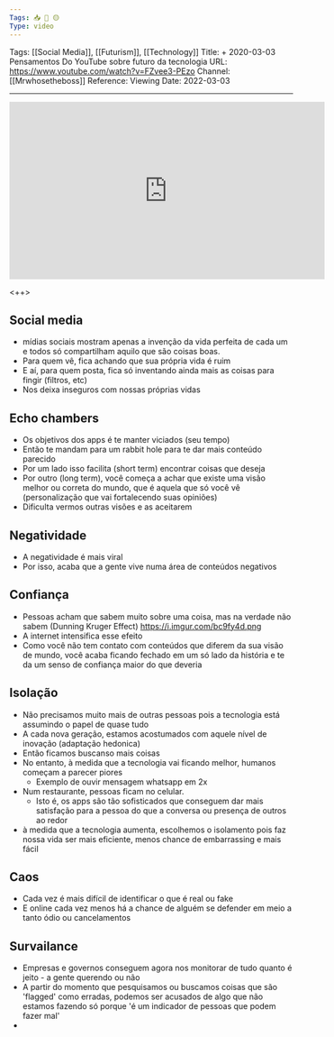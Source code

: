 ```yaml
---
Tags: 📥 🎥 🟡
Type: video
---
```


Tags: [[Social Media]], [[Futurism]], [[Technology]]
Title: + 2020-03-03 Pensamentos Do YouTube sobre futuro da tecnologia
URL: https://www.youtube.com/watch?v=FZvee3-PEzo
Channel: [[Mrwhosetheboss]]
Reference: 
Viewing Date: 2022-03-03 

---

<center>
	<iframe width="560" height="315" src="https://www.youtube.com/embed/FZvee3-PEzo" frameborder="0" allow="accelerometer; autoplay; encrypted-media; gyroscope; picture-in-picture" allow-fullscreen></iframe>
</center>

<++>

## Social media
- mídias sociais mostram apenas a invenção da vida perfeita de cada um e todos só compartilham aquilo que são coisas boas.
- Para quem vê, fica achando que sua própria vida é ruim
- E aí, para quem posta, fica só inventando ainda mais as coisas para fingir (filtros, etc)
- Nos deixa inseguros com nossas próprias vidas

## Echo chambers
- Os objetivos dos apps é te manter viciados (seu tempo)
- Então te mandam para um rabbit hole para te dar mais conteúdo parecido
- Por um lado isso facilita (short term) encontrar coisas que deseja
- Por outro (long term), você começa a achar que existe uma visão melhor ou correta do mundo, que é aquela que só você vê (personalização que vai fortalecendo suas opiniões)
- Dificulta vermos outras visões e as aceitarem

## Negatividade
- A negatividade é mais viral
- Por isso, acaba que a gente vive numa área de conteúdos negativos

## Confiança
- Pessoas acham que sabem muito sobre uma coisa, mas na verdade não sabem (Dunning Kruger Effect) https://i.imgur.com/bc9fy4d.png
- A internet intensifica esse efeito
- Como você não tem contato com conteúdos que diferem da sua visão de mundo, você acaba ficando fechado em um só lado da história e te da um senso de confiança maior do que deveria

## Isolação
- Não precisamos muito mais de outras pessoas pois a tecnologia está assumindo o papel de quase tudo
- A cada nova geração, estamos acostumados com aquele nível de inovação (adaptação hedonica)
- Então ficamos buscanso mais coisas
- No entanto, à medida que a tecnologia vai ficando melhor, humanos começam a parecer piores
	- Exemplo de ouvir mensagem whatsapp em 2x
- Num restaurante, pessoas ficam no celular.
	- Isto é, os apps são tão sofisticados que conseguem dar mais satisfação para a pessoa do que a conversa ou presença de outros ao redor
-  à medida que a tecnologia aumenta, escolhemos o isolamento pois faz nossa vida ser mais eficiente, menos chance de embarrassing e mais fácil

## Caos
- Cada vez é mais difícil de identificar o que é real ou fake
- E online cada vez menos há a chance de alguém se defender em meio a tanto ódio ou cancelamentos

## Survailance
- Empresas e governos conseguem agora nos monitorar de tudo quanto é jeito - a gente querendo ou não
- A partir do momento que pesquisamos ou buscamos coisas que são 'flagged' como erradas, podemos ser acusados de algo que não estamos fazendo só porque 'é um indicador de pessoas que podem fazer mal'
- 